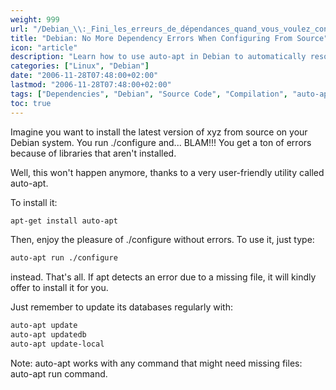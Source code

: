 ```yaml
---
weight: 999
url: "/Debian_\\:_Fini_les_erreurs_de_dépendances_quand_vous_voulez_configurer_des_sources/"
title: "Debian: No More Dependency Errors When Configuring From Source"
icon: "article"
description: "Learn how to use auto-apt in Debian to automatically resolve missing dependencies when compiling from source."
categories: ["Linux", "Debian"]
date: "2006-11-28T07:48:00+02:00"
lastmod: "2006-11-28T07:48:00+02:00"
tags: ["Dependencies", "Debian", "Source Code", "Compilation", "auto-apt"]
toc: true
---
```


Imagine you want to install the latest version of xyz from source on your Debian system. You run ./configure and... BLAM!!! You get a ton of errors because of libraries that aren't installed.

Well, this won't happen anymore, thanks to a very user-friendly utility called auto-apt.

To install it:

```bash
apt-get install auto-apt
```

Then, enjoy the pleasure of ./configure without errors. To use it, just type:

```bash
auto-apt run ./configure
```

instead. That's all. If apt detects an error due to a missing file, it will kindly offer to install it for you.

Just remember to update its databases regularly with:

```bash
auto-apt update
auto-apt updatedb
auto-apt update-local
```

Note: auto-apt works with any command that might need missing files: auto-apt run command.